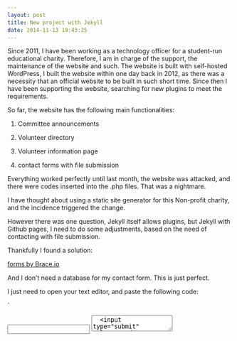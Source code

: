 ```yaml
---
layout: post
title: New project with Jekyll
date: 2014-11-13 19:43:25
---
```

Since 2011, I have been working as a technology officer for a student-run educational charity. Therefore, I am in charge of the support, the maintenance of the website and such. The website is built with self-hosted WordPress, I built the website within one day back in 2012, as there was a necessity that an official website to be built in such short time. Since then I have been supporting the website, searching for new plugins to meet the requirements.

So far, the website has the following main functionalities:

1. Committee announcements

2. Volunteer directory 

3. Volunteer information page

4. contact forms with file submission 

Everything worked perfectly until last month, the website was attacked, and there were codes inserted into the .php files. That was a nightmare. 

I have thought about using a static site generator for this Non-profit charity, and the incidence triggered the change.

However there was one question, Jekyll itself allows plugins, but Jekyll with Github pages, I need to do some adjustments, based on the need of contacting with file submission.

Thankfully I found a solution: 

 [forms by Brace.io](http://forms.brace.io/)

And I don’t need a database for my contact form. This is just perfect. 

I just need to open your text editor, and paste the following code: 

`
<form action="//forms.brace.io/you@email.com">
  <input type="email" name="_replyto">
  <textarea name="body">
  <input type="submit" value="Send">
</form>
`

Simply change the email address to my email address. And it’s ready to go!

Now let’s take a look at [forms by Brace.io](http://forms.brace.io/)

![braceio.png](/images/braceio.png)

The Editing interface reminds me a little bit about tumblr. And you can add more text inputs and even **file submission**, the function that I really need.

`
<form method="post" action="file-upload-1.htm" name="submit" enctype="multipart/form-data">
  <input type="file" name="fileField"><br /><br />
  <input type="submit" name="submit" value="Submit">
</form>
`

This tool is provided free of charge with an upper limit of 1000 emails per month, if you need more, you can contact the team in due course, simply by email to: team@brace.io

Interested?

[Create your own form here!](http://brace.io/sites/build/anon?template=formspree-example.brace.io)
